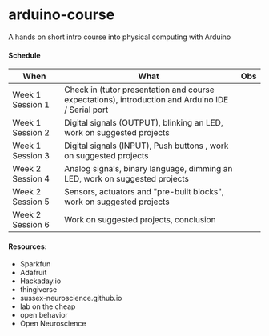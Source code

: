 # arduino-course
A hands on short intro course into physical computing with Arduino


#### Schedule

|When|What|Obs|
|---|---|---|
|Week 1 Session 1| Check in (tutor presentation and course expectations), introduction and Arduino IDE / Serial port ||
|Week 1 Session 2| Digital signals (OUTPUT), blinking an LED, work on suggested projects ||
|Week 1 Session 3| Digital signals (INPUT), Push buttons , work on suggested projects||
|Week 2 Session 4| Analog signals, binary language, dimming an LED, work on suggested projects |  |
|Week 2 Session 5|Sensors, actuators and "pre-built blocks", work on suggested projects||
|Week 2 Session 6|Work on suggested projects, conclusion||

#### Resources:

- Sparkfun
- Adafruit
- Hackaday.io
- thingiverse
- sussex-neuroscience.github.io
- lab on the cheap
- open behavior
- Open Neuroscience
  